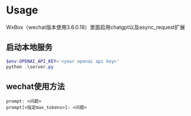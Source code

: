 # Usage

WxBox（wechat版本使用3.6.0.18）里面启用chatgpt以及async_request扩展

## 启动本地服务

```powershell
$env:OPENAI_API_KEY='<your openai api key>'
python .\server.py
```

## wechat使用方法

```
prompt: <问题>
prompt[<指定max_tokens>]: <问题>
```

